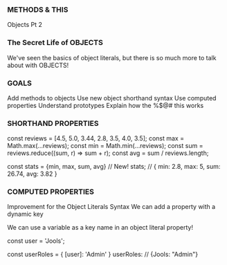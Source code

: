 ### METHODS & THIS

Objects Pt 2

### The Secret Life of OBJECTS

We've seen the basics of object literals, but there
is so much more to talk about with OBJECTS!

### GOALS

Add methods to objects
Use new object shorthand syntax
Use computed properties
Understand prototypes
Explain how the %$@# this works

### SHORTHAND PROPERTIES

const reviews = [4.5, 5.0, 3.44, 2.8, 3.5, 4.0, 3.5];
const max = Math.max(...reviews);
const min = Math.min(...reviews);
const sum = reviews.reduce((sum, r) => sum + r);
const avg = sum / reviews.length;

const stats = {min, max, sum, avg} // New!
stats; // { min: 2.8, max: 5, sum: 26.74, avg: 3.82 }

### COMPUTED PROPERTIES

Improvement for the Object Literals Syntax
We can add a property with a dynamic key

We can use a variable as a key name in an
object literal property!

const user = 'Jools';

const userRoles = {
[user]: 'Admin'
}
userRoles: // {Jools: "Admin"}
